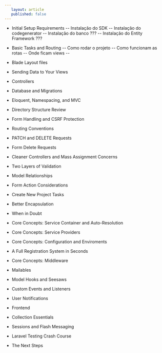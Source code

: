 ```yaml
---
   layout: article
   published: false
---
```


- Initial Setup Requirements
-- Instalação do SDK
-- Instalação do codegenerator
-- Instalação do banco ???
-- Instalação do Entity Framework ???

- Basic Tasks and Routing
-- Como rodar o projeto
-- Como funcionam as rotas
-- Onde ficam views
-- 


- Blade Layout files
- Sending Data to Your Views
- Controllers
- Database and Migrations
- Eloquent, Namespacing, and MVC
- Directory Structure Review
- Form Handling and CSRF Protection
- Routing Conventions
- PATCH and DELETE Requests
- Form Delete Requests
- Cleaner Controllers and Mass Assignment Concerns
- Two Layers of Validation
- Model Relationships
- Form Action Considerations
- Create New Project Tasks
- Better Encapsulation
- When in Doubt
- Core Concepts: Service Container and Auto-Resolution
- Core Concepts: Service Providers
- Core Concepts: Configuration and Enviroments
- A Full Registration System in Seconds
- Core Concepts: Middleware
- Mailables
- Model Hooks and Seesaws
- Custom Events and Listeners
- User Notifications
- Frontend
- Collection Essentials
- Sessions and Flash Messaging
- Laravel Testing Crash Course
- The Next Steps
